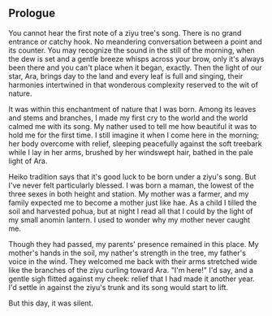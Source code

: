 ## Prologue

You cannot hear the first note of a ziyu tree's song. There is no grand entrance or catchy hook. No meandering conversation between a point and its counter. You may recognize the sound in the still of the morning, when the dew is set and a gentle breeze whisps across your brow, only it's always been there and you can't place when it began, exactly. Then the light of our star, Ara, brings day to the land and every leaf is full and singing, their harmonies intertwined in that wonderous complexity reserved to the wit of nature.

It was within this enchantment of nature that I was born. Among its leaves and stems and branches, I made my first cry to the world and the world calmed me with its song. My nather used to tell me how beautiful it was to hold me for the first time. I still imagine it when I come here in the morning; her body overcome with relief, sleeping peacefully against the soft treebark while I lay in her arms, brushed by her windswept hair, bathed in the pale light of Ara.

Heiko tradition says that it's good luck to be born under a ziyu's song. But I've never felt particularly blessed. I was born a maman, the lowest of the three sexes in both height and station. My mother was a farmer, and my family expected me to become a mother just like hae. As a child I tilled the soil and harvested pohua, but at night I read all that I could by the light of my small anomin lantern. I used to wonder why my mother never caught me.

<!--
When Thimlu came to take me on as an apprentice at the observatory, I didn't have to think. I studied what I could for a while, but destiny clawed me back with the passing of my mother. Hae farm, and all of the responsibilities and expectations that our community imposed upon it, had fallen upon me.

Once, I fell in love with a man and a woman that I doted on in a drunken stupor and I was so afraid of love that I joined with them as soon as I could so I would never have to fall again. Perhaps it's not that I was afraid. I merely preferred the company of my thoughts to that of people. Adventure was left to the books I read and whatever drama our saffa gets into. -->

Though they had passed, my parents' presence remained in this place. My mother's hands in the soil, my nather's strength in the tree, my father's voice in the wind. They welcomed me back with their arms stretched wide like the branches of the ziyu curling toward Ara. "I'm here!" I'd say, and a gentle sigh flitted against my cheek: relief that I had made it another year. I'd settle in against the ziyu's trunk and its song would start to lift.

But this day, it was silent.
